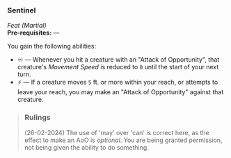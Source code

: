 ### Sentinel
*Feat (Martial)*  
**Pre-requisites:** —  

You gain the following abilities:
* ♾️ — Whenever you hit a creature with an "Attack of Opportunity", that creature's *Movement Speed* is reduced to `0` until the start of your next turn.
* ⚡ — If a creature moves `5` ft. or more within your reach, or attempts to leave your reach, you may make an "Attack of Opportunity" against that creature.

> ### Rulings
>
> (26-02-2024) The use of 'may' over 'can' is correct here, as the effect to make an AoO is *optional*. You are being granted permission, not being given the ability to do something.
